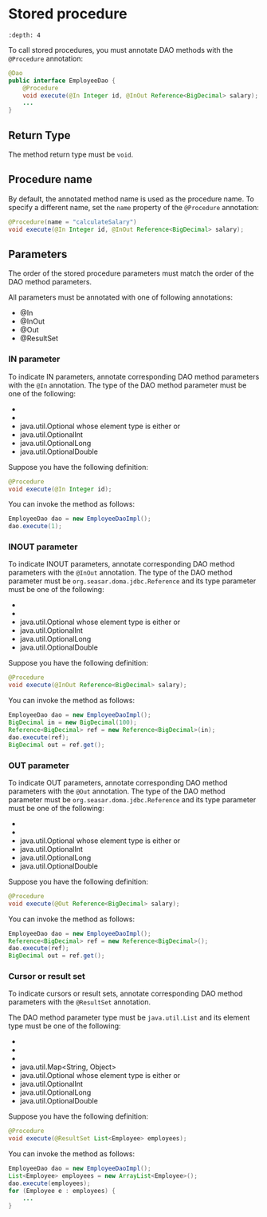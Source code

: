 # Stored procedure

```{contents}
:depth: 4
```

To call stored procedures, you must annotate DAO methods with the `@Procedure` annotation:

```java
@Dao
public interface EmployeeDao {
    @Procedure
    void execute(@In Integer id, @InOut Reference<BigDecimal> salary);
    ...
}
```

## Return Type

The method return type must be `void`.

## Procedure name

By default, the annotated method name is used as the procedure name.
To specify a different name, set the `name` property of the `@Procedure` annotation:

```java
@Procedure(name = "calculateSalary")
void execute(@In Integer id, @InOut Reference<BigDecimal> salary);
```

## Parameters

The order of the stored procedure parameters must match the order of the DAO method parameters.

All parameters must be annotated with one of following annotations:

- @In
- @InOut
- @Out
- @ResultSet

### IN parameter

To indicate IN parameters, annotate corresponding DAO method parameters with the `@In` annotation.
The type of the DAO method parameter must be one of the following:

- [](../basic.md)
- [](../domain.md)
- java.util.Optional whose element type is either [](../basic.md) or [](../domain.md)
- java.util.OptionalInt
- java.util.OptionalLong
- java.util.OptionalDouble

Suppose you have the following definition:

```java
@Procedure
void execute(@In Integer id);
```

You can invoke the method as follows:

```java
EmployeeDao dao = new EmployeeDaoImpl();
dao.execute(1);
```

### INOUT parameter

To indicate INOUT parameters, annotate corresponding DAO method parameters with
the `@InOut` annotation.
The type of the DAO method parameter must be `org.seasar.doma.jdbc.Reference`
and its type parameter must be one of the following:

- [](../basic.md)
- [](../domain.md)
- java.util.Optional whose element type is either [](../basic.md) or [](../domain.md)
- java.util.OptionalInt
- java.util.OptionalLong
- java.util.OptionalDouble

Suppose you have the following definition:

```java
@Procedure
void execute(@InOut Reference<BigDecimal> salary);
```

You can invoke the method as follows:

```java
EmployeeDao dao = new EmployeeDaoImpl();
BigDecimal in = new BigDecimal(100);
Reference<BigDecimal> ref = new Reference<BigDecimal>(in);
dao.execute(ref);
BigDecimal out = ref.get();
```

### OUT parameter

To indicate OUT parameters, annotate corresponding DAO method parameters with
the `@Out` annotation.
The type of the DAO method parameter must be `org.seasar.doma.jdbc.Reference`
and its type parameter must be one of the following:

- [](../basic.md)
- [](../domain.md)
- java.util.Optional whose element type is either [](../basic.md) or [](../domain.md)
- java.util.OptionalInt
- java.util.OptionalLong
- java.util.OptionalDouble

Suppose you have the following definition:

```java
@Procedure
void execute(@Out Reference<BigDecimal> salary);
```

You can invoke the method as follows:

```java
EmployeeDao dao = new EmployeeDaoImpl();
Reference<BigDecimal> ref = new Reference<BigDecimal>();
dao.execute(ref);
BigDecimal out = ref.get();
```

### Cursor or result set

To indicate cursors or result sets,
annotate corresponding DAO method parameters with the `@ResultSet` annotation.

The DAO method parameter type must be `java.util.List`
and its element type must be one of the following:

- [](../basic.md)
- [](../domain.md)
- [](../entity.md)
- java.util.Map\<String, Object>
- java.util.Optional whose element type is either [](../basic.md) or [](../domain.md)
- java.util.OptionalInt
- java.util.OptionalLong
- java.util.OptionalDouble

Suppose you have the following definition:

```java
@Procedure
void execute(@ResultSet List<Employee> employees);
```

You can invoke the method as follows:

```java
EmployeeDao dao = new EmployeeDaoImpl();
List<Employee> employees = new ArrayList<Employee>();
dao.execute(employees);
for (Employee e : employees) {
    ...
}
```
